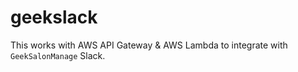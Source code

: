 # geekslack

This works with AWS API Gateway & AWS Lambda to integrate with `GeekSalonManage` Slack.
